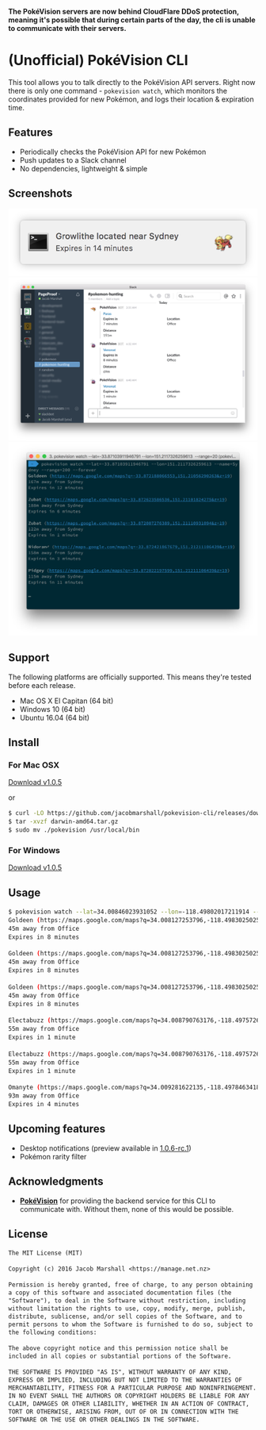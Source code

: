 **The PokéVision servers are now behind CloudFlare DDoS protection, meaning it's possible that during certain parts of the day, the cli is unable to communicate with their servers.**

# (Unofficial) PokéVision CLI

This tool allows you to talk directly to the PokéVision API servers. Right now there is only one command - `pokevision watch`, which monitors the coordinates provided for new Pokémon, and logs their location & expiration time.

## Features

- Periodically checks the PokéVision API for new Pokémon
- Push updates to a Slack channel
- No dependencies, lightweight & simple

## Screenshots

![Desktop notifications](./screenshot-notification.png)
![Slack notifications](./screenshot-slack.png)
![Terminal output](./screenshot-terminal.png)

## Support

The following platforms are officially supported. This means they're tested before each release.

- Mac OS X El Capitan (64 bit)
- Windows 10 (64 bit)
- Ubuntu 16.04 (64 bit)

## Install

### For Mac OSX

[Download v1.0.5](https://github.com/jacobmarshall/pokevision-cli/releases/download/1.0.5/darwin-amd64.tar.gz)

or

```sh
$ curl -LO https://github.com/jacobmarshall/pokevision-cli/releases/download/1.0.5/darwin-amd64.tar.gz
$ tar -xvzf darwin-amd64.tar.gz
$ sudo mv ./pokevision /usr/local/bin
```

### For Windows

[Download v1.0.5](https://github.com/jacobmarshall/pokevision-cli/releases/download/1.0.5/windows-amd64.zip)

## Usage

```sh
$ pokevision watch --lat=34.00846023931052 --lon=-118.49802017211914 --name=Office
Goldeen (https://maps.google.com/maps?q=34.008127253796,-118.49830250257&z=19)
45m away from Office
Expires in 8 minutes

Goldeen (https://maps.google.com/maps?q=34.008127253796,-118.49830250257&z=19)
45m away from Office
Expires in 8 minutes

Goldeen (https://maps.google.com/maps?q=34.008127253796,-118.49830250257&z=19)
45m away from Office
Expires in 8 minutes

Electabuzz (https://maps.google.com/maps?q=34.008790763176,-118.49757264487&z=19)
55m away from Office
Expires in 1 minute

Electabuzz (https://maps.google.com/maps?q=34.008790763176,-118.49757264487&z=19)
55m away from Office
Expires in 1 minute

Omanyte (https://maps.google.com/maps?q=34.009281622135,-118.49784634188&z=19)
93m away from Office
Expires in 4 minutes

```

## Upcoming features

- Desktop notifications (preview available in [1.0.6-rc.1](https://github.com/jacobmarshall/pokevision-cli/releases/tag/1.0.6-rc.1))
- Pokémon rarity filter

## Acknowledgments

- **[PokéVision](https://pokevision.com)** for providing the backend service for this CLI to communicate with. Without them, none of this would be possible.

## License

```
The MIT License (MIT)

Copyright (c) 2016 Jacob Marshall <https://manage.net.nz>

Permission is hereby granted, free of charge, to any person obtaining a copy of this software and associated documentation files (the "Software"), to deal in the Software without restriction, including without limitation the rights to use, copy, modify, merge, publish, distribute, sublicense, and/or sell copies of the Software, and to permit persons to whom the Software is furnished to do so, subject to the following conditions:

The above copyright notice and this permission notice shall be included in all copies or substantial portions of the Software.

THE SOFTWARE IS PROVIDED "AS IS", WITHOUT WARRANTY OF ANY KIND, EXPRESS OR IMPLIED, INCLUDING BUT NOT LIMITED TO THE WARRANTIES OF MERCHANTABILITY, FITNESS FOR A PARTICULAR PURPOSE AND NONINFRINGEMENT. IN NO EVENT SHALL THE AUTHORS OR COPYRIGHT HOLDERS BE LIABLE FOR ANY CLAIM, DAMAGES OR OTHER LIABILITY, WHETHER IN AN ACTION OF CONTRACT, TORT OR OTHERWISE, ARISING FROM, OUT OF OR IN CONNECTION WITH THE SOFTWARE OR THE USE OR OTHER DEALINGS IN THE SOFTWARE.
```

